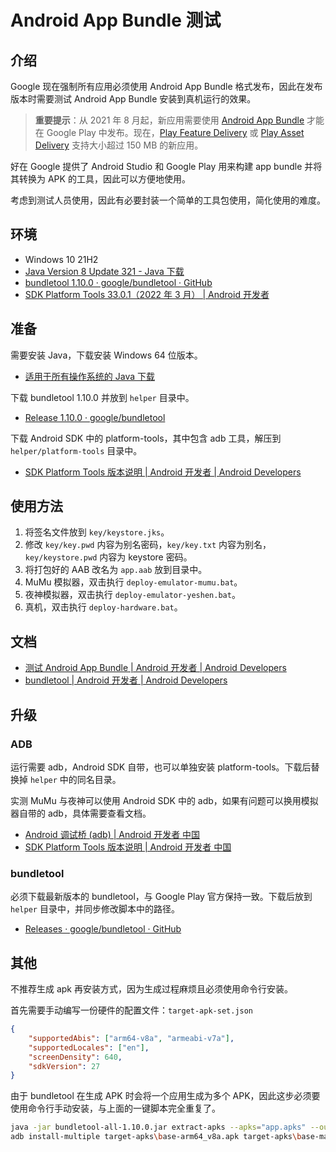 # Android App Bundle 测试

## 介绍

Google 现在强制所有应用必须使用 Android App Bundle 格式发布，因此在发布版本时需要测试 Android App Bundle 安装到真机运行的效果。

> **重要提示**：从 2021 年 8 月起，新应用需要使用 [Android App Bundle](https://developer.android.google.cn/guide/app-bundle) 才能在 Google Play 中发布。现在，[Play Feature Delivery](https://developer.android.google.cn/guide/app-bundle/dynamic-delivery) 或 [Play Asset Delivery](https://developer.android.google.cn/guide/app-bundle/asset-delivery) 支持大小超过 150 MB 的新应用。

好在 Google 提供了 Android Studio 和 Google Play 用来构建 app bundle 并将其转换为 APK 的工具，因此可以方便地使用。

考虑到测试人员使用，因此有必要封装一个简单的工具包使用，简化使用的难度。

## 环境

- Windows 10 21H2
- [Java Version 8 Update 321 - Java 下载](https://www.java.com/zh-CN/download/manual.jsp)
- [bundletool 1.10.0 · google/bundletool · GitHub](https://github.com/google/bundletool/releases/tag/1.10.0)
- [SDK Platform Tools 33.0.1（2022 年 3 月）  |  Android 开发者](https://developer.android.google.cn/studio/releases/platform-tools)

## 准备

需要安装 Java，下载安装 Windows 64 位版本。

- [适用于所有操作系统的 Java 下载](https://www.java.com/zh-CN/download/manual.jsp)

下载 bundletool 1.10.0 并放到 `helper` 目录中。

- [Release 1.10.0 · google/bundletool](https://github.com/google/bundletool/releases/tag/1.10.0)

下载 Android SDK 中的 platform-tools，其中包含 adb 工具，解压到 `helper/platform-tools`  目录中。

- [SDK Platform Tools 版本说明  |  Android 开发者  |  Android Developers](https://developer.android.google.cn/studio/releases/platform-tools)

## 使用方法

1. 将签名文件放到 `key/keystore.jks`。
2. 修改 `key/key.pwd` 内容为别名密码，`key/key.txt` 内容为别名，`key/keystore.pwd` 内容为 keystore 密码。
3. 将打包好的 AAB 改名为 `app.aab` 放到目录中。
4. MuMu 模拟器，双击执行 `deploy-emulator-mumu.bat`。
5. 夜神模拟器，双击执行 `deploy-emulator-yeshen.bat`。
6. 真机，双击执行 `deploy-hardware.bat`。

## 文档

- [测试 Android App Bundle  |  Android 开发者  |  Android Developers](https://developer.android.google.cn/guide/app-bundle/test)
- [bundletool  |  Android 开发者  |  Android Developers](https://developer.android.google.cn/studio/command-line/bundletool)

## 升级

### ADB

运行需要 adb，Android SDK 自带，也可以单独安装 platform-tools。下载后替换掉 `helper` 中的同名目录。

实测 MuMu 与夜神可以使用 Android SDK 中的 adb，如果有问题可以换用模拟器自带的 adb，具体需要查看文档。

- [Android 调试桥 (adb)  |  Android 开发者 中国](https://developer.android.google.cn/studio/command-line/adb)
- [SDK Platform Tools 版本说明  |  Android 开发者 中国](https://developer.android.google.cn/studio/releases/platform-tools)

### bundletool

必须下载最新版本的 bundletool，与 Google Play 官方保持一致。下载后放到 `helper` 目录中，并同步修改脚本中的路径。

- [Releases · google/bundletool · GitHub](https://github.com/google/bundletool/releases)

## 其他

不推荐生成 apk 再安装方式，因为生成过程麻烦且必须使用命令行安装。

首先需要手动编写一份硬件的配置文件：`target-apk-set.json`
```json
{
    "supportedAbis": ["arm64-v8a", "armeabi-v7a"],
    "supportedLocales": ["en"],
    "screenDensity": 640,
    "sdkVersion": 27
}
```

由于 bundletool 在生成 APK 时会将一个应用生成为多个 APK，因此这步必须要使用命令行手动安装，与上面的一键脚本完全重复了。

```sh
java -jar bundletool-all-1.10.0.jar extract-apks --apks="app.apks" --output-dir=target-apks --device-spec=target-apk-set.json
adb install-multiple target-apks\base-arm64_v8a.apk target-apks\base-master.apk
```

